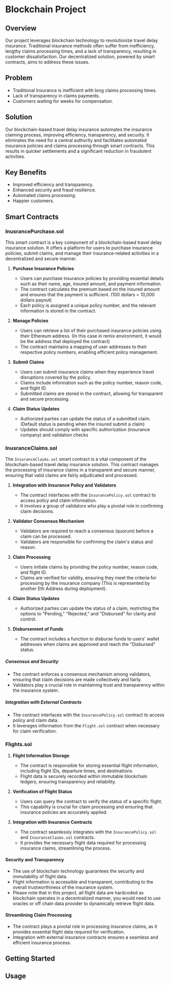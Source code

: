 # Blockchain Project

## Overview

Our project leverages blockchain technology to revolutionize travel delay insurance. Traditional insurance methods often suffer from inefficiency, lengthy claims processing times, and a lack of transparency, resulting in customer dissatisfaction. Our decentralized solution, powered by smart contracts, aims to address these issues.

## Problem

- Traditional Insurance is inefficient with long claims processing times. 
- Lack of transparency in claims payments. 
- Customers waiting for weeks for compensation.

## Solution

Our blockchain-based travel delay insurance automates the insurance claiming process, improving efficiency, transparency, and security. It eliminates the need for a central authority and facilitates automated insurance policies and claims processing through smart contracts. This results in quicker settlements and a significant reduction in fraudulent activities.

## Key Benefits

- Improved efficiency and transparency. 
- Enhanced security and fraud resilience.
- Automated claims processing.
- Happier customers.

## Smart Contracts

### **InusrancePurchase.sol**
This smart contract is a key component of a blockchain-based travel delay insurance solution. It offers a platform for users to purchase insurance policies, submit claims, and manage their insurance-related activities in a decentralized and secure manner.

1. **Purchase Insurance Policies**

    - Users can purchase insurance policies by providing essential details such as their name, age, insured amount, and payment information.
    - The contract calculates the premium based on the insured amount and ensures that the payment is sufficient. (100 dollars = 10,000 dollars payout)
    - Each policy is assigned a unique policy number, and the relevant information is stored in the contract.

2. **Manage Policies**

    - Users can retrieve a list of their purchased insurance policies using their Ethereum address. (In this case in remix environment, it would be the address that deployed the contract)
    - The contract maintains a mapping of user addresses to their respective policy numbers, enabling efficient policy management.

3. **Submit Claims**

    - Users can submit insurance claims when they experience travel disruptions covered by the policy.
    - Claims include information such as the policy number, reason code, and flight ID.
    - Submitted claims are stored in the contract, allowing for transparent and secure processing.

4. **Claim Status Updates**

    - Authorized parties can update the status of a submitted claim. (Default status is pending when the insured submit a claim)
    - Updates should comply with specific authorization (insurance company) and validation checks


### **InusranceClaims.sol**
The `InsuranceClaims.sol` smart contract is a vital component of the blockchain-based travel delay insurance solution. This contract manages the processing of insurance claims in a transparent and secure manner, ensuring that valid claims are fairly adjudicated and processed.

1. **Integration with Insurance Policy and Validators**
   - The contract interfaces with the `InsurancePolicy.sol` contract to access policy and claim information.
   - It involves a group of validators who play a pivotal role in confirming claim decisions.

2. **Validator Consensus Mechanism**
   - Validators are required to reach a consensus (quorum) before a claim can be processed.
   - Validators are responsible for confirming the claim's status and reason.

3. **Claim Processing**
   - Users initiate claims by providing the policy number, reason code, and flight ID.
   - Claims are verified for validity, ensuring they meet the criteria for processing by the insurance company (This is represented by another Eth Address during deployment).

4. **Claim Status Updates**
   - Authorized parties can update the status of a claim, restricting the options to "Pending," "Rejected," and "Disbursed" for clarity and control.

5. **Disbursement of Funds**
   - The contract includes a function to disburse funds to users' wallet addresses when claims are approved and reach the "Disbursed" status.

##### Consensus and Security

- The contract enforces a consensus mechanism among validators, ensuring that claim decisions are made collectively and fairly.
- Validators play a crucial role in maintaining trust and transparency within the insurance system.

##### Integration with External Contracts

- The contract interfaces with the `InsurancePolicy.sol` contract to access policy and claim data.
- It leverages information from the `Flight.sol` contract when necessary for claim verification.

### **Flights.sol**

1. **Flight Information Storage**
   - The contract is responsible for storing essential flight information, including flight IDs, departure times, and destinations.
   - Flight data is securely recorded within immutable blockchain ledgers, ensuring transparency and reliability.

2. **Verification of Flight Status**
   - Users can query the contract to verify the status of a specific flight.
   - This capability is crucial for claim processing and ensuring that insurance policies are accurately applied.

3. **Integration with Insurance Contracts**
   - The contract seamlessly integrates with the `InsurancePolicy.sol` and `InsuranceClaims.sol` contracts.
   - It provides the necessary flight data required for processing insurance claims, streamlining the process.

#### Security and Transparency

- The use of blockchain technology guarantees the security and immutability of flight data.
- Flight information is accessible and transparent, contributing to the overall trustworthiness of the insurance system.
- Please note that in this project, all flight data are hardcoded as blockchain operates in a decentralized manner, you would need to use oracles or off chain data provider to dynamically retrieve flight data.

#### Streamlining Claim Processing

- The contract plays a pivotal role in processing insurance claims, as it provides essential flight data required for verification.
- Integration with external insurance contracts ensures a seamless and efficient insurance process.

## Getting Started

## Usage
